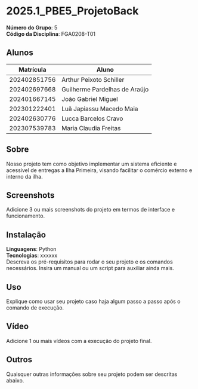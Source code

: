 # 2025.1_PBE5_ProjetoBack

**Número do Grupo**: 5<br>
**Código da Disciplina**: FGA0208-T01<br>

## Alunos
|Matrícula | Aluno |
| -- | -- |
| 202402851756  |  Arthur Peixoto Schiller |
| 202402697668  |  Guilherme Pardelhas de Araújo  |
| 202401667145  |  João Gabriel Miguel |
| 202301222401  |  Luã Japiassu Macedo Maia |
| 202402630776  |  Lucca Barcelos Cravo |
| 202307539783  |  Maria Claudia Freitas |



## Sobre 
Nosso projeto tem como objetivo implementar um sistema eficiente e acessivel de entregas a Ilha Primeira, visando facilitar o comércio externo e interno da ilha.

## Screenshots
Adicione 3 ou mais screenshots do projeto em termos de interface e funcionamento.

## Instalação 
**Linguagens**: Python<br>
**Tecnologias**: xxxxxx<br>
Descreva os pré-requisitos para rodar o seu projeto e os comandos necessários.
Insira um manual ou um script para auxiliar ainda mais.

## Uso 
Explique como usar seu projeto caso haja algum passo a passo após o comando de execução.

## Vídeo
Adicione 1 ou mais vídeos com a execução do projeto final.

## Outros 
Quaisquer outras informações sobre seu projeto podem ser descritas abaixo.
